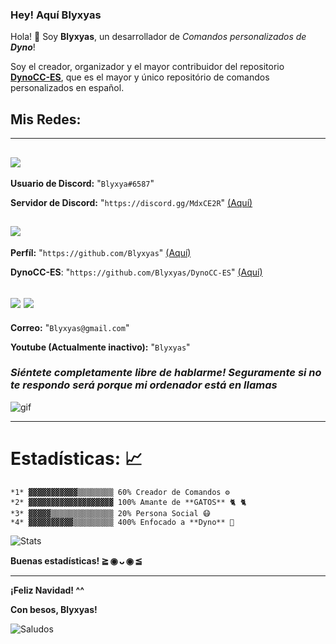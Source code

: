 ### Hey! Aquí Blyxyas

Hola! 👋 Soy **Blyxyas**, un desarrollador de *Comandos personalizados de **Dyno***!

Soy el creador, organizador y el mayor contribuidor del repositorio **[DynoCC-ES](https://github.com/Blyxyas/DynoCC-ES)**, que es el mayor y único repositório de  comandos personalizados en español.

## **Mis Redes:**

---

## <img src="https://img.shields.io/badge/discord-%237289DA.svg?&style=for-the-badge&logo=discord&logoColor=white">

**Usuario de Discord:** "`Blyxya#6587`"

**Servidor de Discord:** "`https://discord.gg/MdxCE2R`" [(Aquí)](https://discord.gg/MdxCE2R)

## <img src="https://img.shields.io/badge/github-%23100000.svg?&style=for-the-badge&logo=github&logoColor=white" />

**Perfíl:** "`https://github.com/Blyxyas`" [(Aquí)](https://github.com/Blyxyas)

**DynoCC-ES**: "`https://github.com/Blyxyas/DynoCC-ES`" [(Aquí)](https://github.com/Blyxyas/DynoCC-ES)

## <img src="https://img.shields.io/badge/youtube-%23FF0000.svg?&style=for-the-badge&logo=youtube&logoColor=white"> <img src="https://img.shields.io/badge/gmail-D14836?&style=for-the-badge&logo=gmail&logoColor=white">


**Correo:** "`Blyxyas@gmail.com`"

**Youtube (Actualmente inactivo):** "`Blyxyas`"

### *Siéntete completamente libre de hablarme! Seguramente si no te respondo será porque mi ordenador está en llamas*

![gif](https://media.giphy.com/media/dbtDDSvWErdf2/source.gif)

---

# **Estadísticas: 📈**

```
*1* ▓▓▓▓▓▓▓▓▓▓▓▒▒▒▒▒▒▒▒ 60% Creador de Comandos ⚙
*2* ▓▓▓▓▓▓▓▓▓▓▓▓▓▓▓▓▓▓▓ 100% Amante de **GATOS** 🐈 🐈
*3* ▓▓▓▓▓▒▒▒▒▒▒▒▒▒▒▒▒▒▒ 20% Persona Social 😷
*4* ▓▓▓▓▓▓▓▓▓▓▒▒▒▒▒▒▒▒▒ 400% Enfocado a **Dyno** 🐲
```

![Stats](https://github-readme-stats.vercel.app/api?username=blyxyas&show_icons=true&theme=tokyonight)

**Buenas estadísticas! ≧ ◉ ᴗ ◉ ≦**

---

 **¡Feliz Navidad! ^^**

 **Con besos, Blyxyas!**

![Saludos](https://raw.githubusercontent.com/iSomething-Dev/DynoCC-Spanish/main/ignore/assets/firma.png)
